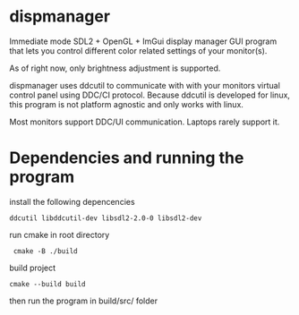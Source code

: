 # dispmanager

Immediate mode SDL2 + OpenGL + ImGui display manager GUI program that lets you control different color related settings of your monitor(s).

As of right now, only brightness adjustment is supported.

dispmanager uses ddcutil to communicate with with your monitors virtual control panel using DDC/CI protocol. Because ddcutil is developed for linux, this program is not platform agnostic and only works with linux.

Most monitors support DDC/UI communication. Laptops rarely support it.

# Dependencies and running the program

install the following depencencies
   ```
   ddcutil libddcutil-dev libsdl2-2.0-0 libsdl2-dev
   ```
run cmake in root directory
  ```
   cmake -B ./build
  ```
build project
   ```
   cmake --build build
   ```
then run the program in build/src/ folder
